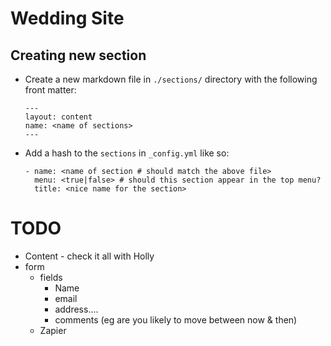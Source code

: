 # Wedding Site

## Creating new section

* Create a new markdown file in `./sections/` directory with the following front matter:
    ```
    ---
    layout: content
    name: <name of sections>
    ---
    ```
* Add a hash to the `sections` in `_config.yml` like so:
    ```
    - name: <name of section # should match the above file>
      menu: <true|false> # should this section appear in the top menu?
      title: <nice name for the section>
    ```

# TODO

* Content - check it all with Holly
* form
    * fields
        * Name
        * email
        * address....
        * comments (eg are you likely to move between now & then)
    * Zapier
